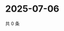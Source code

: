 # 2025-07-06

共 0 条

<!-- BEGIN ZHIHUQUESTIONS -->
<!-- 最后更新时间 Sun Jul 06 2025 12:26:26 GMT+0800 (China Standard Time) -->

<!-- END ZHIHUQUESTIONS -->
